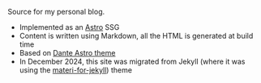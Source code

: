 Source for my personal blog.
- Implemented as an [Astro](https://docs.astro.build/en/concepts/why-astro/) SSG
- Content is written using Markdown, all the HTML is generated at build time
- Based on [Dante Astro theme](https://github.com/JustGoodUI/dante-astro-theme)
- In December 2024, this site was migrated from Jekyll (where it was using the [materi-for-jekyll](https://github.com/ogaclejapan/materi-for-jekyll)) theme